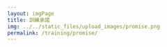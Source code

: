 ```yaml
---
layout: imgPage
title: 訓練承諾
img: ../../static_files/upload_images/promise.png
permalink: /training/promise/
---
```

